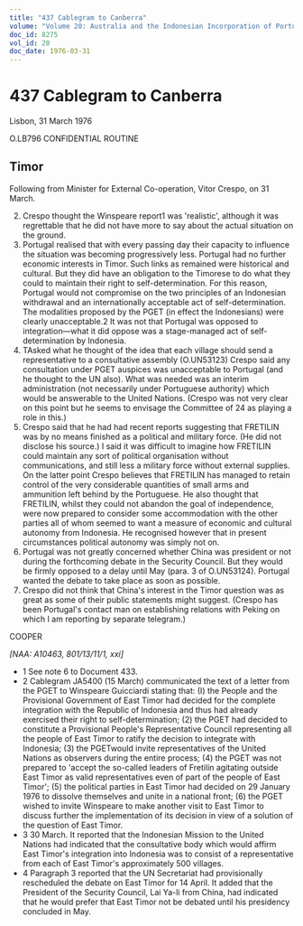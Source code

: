 ```yaml
---
title: "437 Cablegram to Canberra"
volume: "Volume 20: Australia and the Indonesian Incorporation of Portuguese Timor, 1974-1976"
doc_id: 8275
vol_id: 20
doc_date: 1976-03-31
---
```


# 437 Cablegram to Canberra

Lisbon, 31 March 1976

O.LB796 CONFIDENTIAL ROUTINE

## Timor

Following from Minister for External Co-operation, Vitor Crespo, on 31 March.

  2. Crespo thought the Winspeare report1 was 'realistic', although it was regrettable that he did not have more to say about the actual situation on the ground.
  3. Portugal realised that with every passing day their capacity to influence the situation was becoming progressively less. Portugal had no further economic interests in Timor. Such links as remained were historical and cultural. But they did have an obligation to the Timorese to do what they could to maintain their right to self-determination. For this reason, Portugal would not compromise on the two principles of an Indonesian withdrawal and an internationally acceptable act of self-determination. The modalities proposed by the PGET (in effect the Indonesians) were clearly unacceptable.2 It was not that Portugal was opposed to integration­—what it did oppose was a stage-managed act of self-determination by Indonesia.
  4. TAsked what he thought of the idea that each village should send a representative to a consultative assembly (O.UN53123) Crespo said any consultation under PGET auspices was unacceptable to Portugal (and he thought to the UN also). What was needed was an interim administration (not necessarily under Portuguese authority) which would be answerable to the United Nations. (Crespo was not very clear on this point but he seems to envisage the Committee of 24 as playing a role in this.)
  5. Crespo said that he had had recent reports suggesting that FRETILIN was by no means finished as a political and military force. (He did not disclose his source.) I said it was difficult to imagine how FRETILIN could maintain any sort of political organisation without communications, and still less a military force without external supplies. On the latter point Crespo believes that FRETILIN has managed to retain control of the very considerable quantities of small arms and ammunition left behind by the Portuguese. He also thought that FRETILIN, whilst they could not abandon the goal of independence, were now prepared to consider some accommodation with the other parties all of whom seemed to want a measure of economic and cultural autonomy from Indonesia. He recognised however that in present circumstances political autonomy was simply not on.
  6. Portugal was not greatly concerned whether China was president or not during the forthcoming debate in the Security Council. But they would be firmly opposed to a delay until May (para. 3 of O.UN53124). Portugal wanted the debate to take place as soon as possible.
  7. Crespo did not think that China's interest in the Timor question was as great as some of their public statements might suggest. (Crespo has been Portugal's contact man on establishing relations with Peking on which I am reporting by separate telegram.)



COOPER

_[NAA: A10463, 801/13/11/1, xxi]_

  * 1 See note 6 to Document 433.
  * 2 Cablegram JA5400 (15 March) communicated the text of a letter from the PGET to Winspeare Guicciardi stating that: (I) the People and the Provisional Government of East Timor had decided for the complete integration with the Republic of Indonesia and thus had already exercised their right to self-determination; (2) the PGET had decided to constitute a Provisional People's Representative Council representing all the people of East Timor to ratify the decision to integrate with Indonesia; (3) the PGETwould invite representatives of the United Nations as observers during the entire process; (4) the PGET was not prepared to 'accept the so-called leaders of Fretilin agitating outside East Timor as valid representatives even of part of the people of East Timor'; (5) the political parties in East Timor had decided on 29 January 1976 to dissolve themselves and unite in a national front; (6) the PGET wished to invite Winspeare to make another visit to East Timor to discuss further the implementation of its decision in view of a solution of the question of East Timor.
  * 3 30 March. It reported that the Indonesian Mission to the United Nations had indicated that the consultative body which would affirm East Timor's integration into Indonesia was to consist of a representative from each of East Timor's approximately 500 villages.
  * 4 Paragraph 3 reported that the UN Secretariat had provisionally rescheduled the debate on East Timor for 14 April. It added that the President of the Security Council, Lai Ya-li from China, had indicated that he would prefer that East Timor not be debated until his presidency concluded in May.


